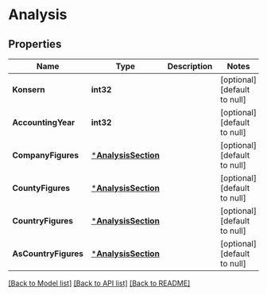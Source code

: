 # Analysis

## Properties
Name | Type | Description | Notes
------------ | ------------- | ------------- | -------------
**Konsern** | **int32** |  | [optional] [default to null]
**AccountingYear** | **int32** |  | [optional] [default to null]
**CompanyFigures** | [***AnalysisSection**](AnalysisSection.md) |  | [optional] [default to null]
**CountyFigures** | [***AnalysisSection**](AnalysisSection.md) |  | [optional] [default to null]
**CountryFigures** | [***AnalysisSection**](AnalysisSection.md) |  | [optional] [default to null]
**AsCountryFigures** | [***AnalysisSection**](AnalysisSection.md) |  | [optional] [default to null]

[[Back to Model list]](../README.md#documentation-for-models) [[Back to API list]](../README.md#documentation-for-api-endpoints) [[Back to README]](../README.md)

